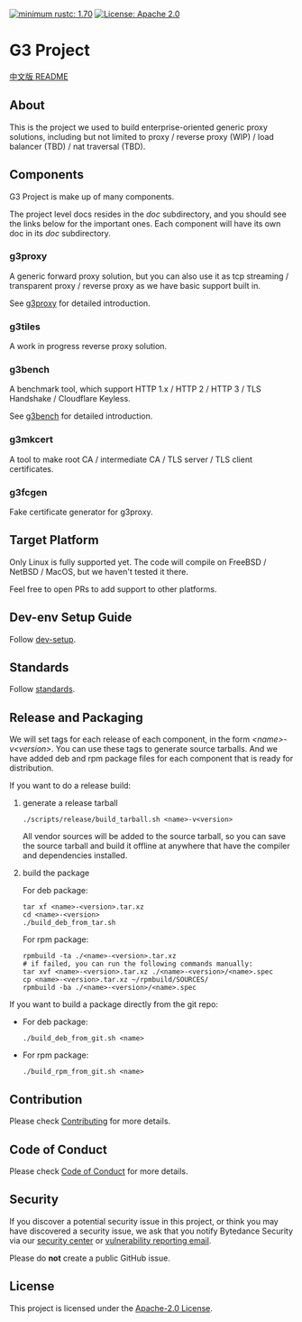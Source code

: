 [![minimum rustc: 1.70](https://img.shields.io/badge/minimum%20rustc-1.70-green?logo=rust)](https://www.whatrustisit.com)
[![License: Apache 2.0](https://img.shields.io/badge/license-Apache_2.0-blue.svg)](LICENSE)

# G3 Project

[中文版 README](README.zh_CN.md)

## About

This is the project we used to build enterprise-oriented generic proxy solutions,
including but not limited to proxy / reverse proxy (WIP) / load balancer (TBD) / nat traversal (TBD).

## Components

G3 Project is make up of many components.

The project level docs resides in the *doc* subdirectory, and you should see the links below for the important ones.
Each component will have its own doc in its *doc* subdirectory.

### g3proxy

A generic forward proxy solution, but you can also use it as tcp streaming / transparent proxy / reverse proxy
as we have basic support built in.

See [g3proxy](g3proxy/README.md) for detailed introduction.

### g3tiles

A work in progress reverse proxy solution.

### g3bench

A benchmark tool, which support HTTP 1.x / HTTP 2 / HTTP 3 / TLS Handshake / Cloudflare Keyless.

See [g3bench](g3bench/README.md) for detailed introduction.

### g3mkcert

A tool to make root CA / intermediate CA / TLS server / TLS client certificates.

### g3fcgen

Fake certificate generator for g3proxy.

## Target Platform

Only Linux is fully supported yet. The code will compile on FreeBSD / NetBSD / MacOS, but we haven't tested it there.

Feel free to open PRs to add support to other platforms.

## Dev-env Setup Guide

Follow [dev-setup](doc/dev-setup.md).

## Standards

Follow [standards](doc/standards.md).

## Release and Packaging

We will set tags for each release of each component, in the form *\<name\>-v\<version\>*.
You can use these tags to generate source tarballs.
And we have added deb and rpm package files for each component that is ready for distribution.

If you want to do a release build:

 1. generate a release tarball

    ```shell
    ./scripts/release/build_tarball.sh <name>-v<version>
    ```

    All vendor sources will be added to the source tarball, so you can save the source tarball and build it offline at
    anywhere that have the compiler and dependencies installed.

 2. build the package

    For deb package:
    ```shell
    tar xf <name>-<version>.tar.xz
    cd <name>-<version>
    ./build_deb_from_tar.sh
    ```

    For rpm package:
    ```shell
    rpmbuild -ta ./<name>-<version>.tar.xz
    # if failed, you can run the following commands manually:
    tar xvf <name>-<version>.tar.xz ./<name>-<version>/<name>.spec
    cp <name>-<version>.tar.xz ~/rpmbuild/SOURCES/
    rpmbuild -ba ./<name>-<version>/<name>.spec
    ```

If you want to build a package directly from the git repo:

 - For deb package:

   ```shell
   ./build_deb_from_git.sh <name>
   ```

 - For rpm package:

   ```shell
   ./build_rpm_from_git.sh <name>
   ```

## Contribution

Please check [Contributing](CONTRIBUTING.md) for more details.

## Code of Conduct

Please check [Code of Conduct](CODE_OF_CONDUCT.md) for more details.

## Security

If you discover a potential security issue in this project, or think you may
have discovered a security issue, we ask that you notify Bytedance Security via our
[security center](https://security.bytedance.com/src) or [vulnerability reporting email](mailto:sec@bytedance.com).

Please do **not** create a public GitHub issue.

## License

This project is licensed under the [Apache-2.0 License](LICENSE).
